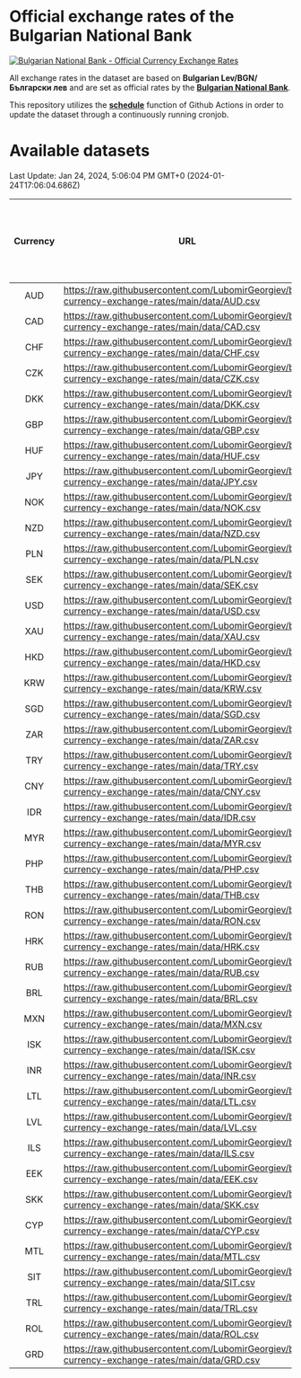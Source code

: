 # Official exchange rates of the Bulgarian National Bank

[![Bulgarian National Bank - Official Currency Exchange Rates](https://github.com/LubomirGeorgiev/bnb-currency-exchange-rates/actions/workflows/update-rates.yml/badge.svg?branch=main)](https://github.com/LubomirGeorgiev/bnb-currency-exchange-rates/actions/workflows/update-rates.yml)

All exchange rates in the dataset are based on **Bulgarian Lev/BGN/Български лев** and are set as official rates by the [**Bulgarian National Bank**](https://www.bnb.bg/Statistics/StExternalSector/StExchangeRates/StERForeignCurrencies/index.htm?toLang=_EN).

This repository utilizes the [**schedule**](https://docs.github.com/en/actions/reference/events-that-trigger-workflows) function of Github Actions in order to update the dataset through a continuously running cronjob.

# Available datasets

<!-- START LINKS (DO NOT EVER FU*ING DELETE THIS COMMENT FOR THE LOVE OF YOUR LIFE!!! IF YOU ARE CURIOS HOW IT WORKS, YOU CAN HAVE A LOOK AT ./src/updateReadme.ts) -->

Last Update: Jan 24, 2024, 5:06:04 PM GMT+0 (2024-01-24T17:06:04.686Z)

| Currency | URL                                                                                             | Number of records | Number of missing days that were filled in |
| :------: | ----------------------------------------------------------------------------------------------- | :---------------: | :----------------------------------------: |
|   AUD    | https://raw.githubusercontent.com/LubomirGeorgiev/bnb-currency-exchange-rates/main/data/AUD.csv |       8750        |                    2706                    |
|   CAD    | https://raw.githubusercontent.com/LubomirGeorgiev/bnb-currency-exchange-rates/main/data/CAD.csv |       8750        |                    2706                    |
|   CHF    | https://raw.githubusercontent.com/LubomirGeorgiev/bnb-currency-exchange-rates/main/data/CHF.csv |       8750        |                    2706                    |
|   CZK    | https://raw.githubusercontent.com/LubomirGeorgiev/bnb-currency-exchange-rates/main/data/CZK.csv |       8750        |                    2706                    |
|   DKK    | https://raw.githubusercontent.com/LubomirGeorgiev/bnb-currency-exchange-rates/main/data/DKK.csv |       8750        |                    2706                    |
|   GBP    | https://raw.githubusercontent.com/LubomirGeorgiev/bnb-currency-exchange-rates/main/data/GBP.csv |       8750        |                    2706                    |
|   HUF    | https://raw.githubusercontent.com/LubomirGeorgiev/bnb-currency-exchange-rates/main/data/HUF.csv |       8750        |                    2706                    |
|   JPY    | https://raw.githubusercontent.com/LubomirGeorgiev/bnb-currency-exchange-rates/main/data/JPY.csv |       8750        |                    2706                    |
|   NOK    | https://raw.githubusercontent.com/LubomirGeorgiev/bnb-currency-exchange-rates/main/data/NOK.csv |       8750        |                    2706                    |
|   NZD    | https://raw.githubusercontent.com/LubomirGeorgiev/bnb-currency-exchange-rates/main/data/NZD.csv |       8750        |                    2706                    |
|   PLN    | https://raw.githubusercontent.com/LubomirGeorgiev/bnb-currency-exchange-rates/main/data/PLN.csv |       8750        |                    2706                    |
|   SEK    | https://raw.githubusercontent.com/LubomirGeorgiev/bnb-currency-exchange-rates/main/data/SEK.csv |       8750        |                    2706                    |
|   USD    | https://raw.githubusercontent.com/LubomirGeorgiev/bnb-currency-exchange-rates/main/data/USD.csv |       8750        |                    2706                    |
|   XAU    | https://raw.githubusercontent.com/LubomirGeorgiev/bnb-currency-exchange-rates/main/data/XAU.csv |       8750        |                    2708                    |
|   HKD    | https://raw.githubusercontent.com/LubomirGeorgiev/bnb-currency-exchange-rates/main/data/HKD.csv |       8450        |                    2617                    |
|   KRW    | https://raw.githubusercontent.com/LubomirGeorgiev/bnb-currency-exchange-rates/main/data/KRW.csv |       8450        |                    2617                    |
|   SGD    | https://raw.githubusercontent.com/LubomirGeorgiev/bnb-currency-exchange-rates/main/data/SGD.csv |       8450        |                    2617                    |
|   ZAR    | https://raw.githubusercontent.com/LubomirGeorgiev/bnb-currency-exchange-rates/main/data/ZAR.csv |       8450        |                    2617                    |
|   TRY    | https://raw.githubusercontent.com/LubomirGeorgiev/bnb-currency-exchange-rates/main/data/TRY.csv |       6933        |                    2148                    |
|   CNY    | https://raw.githubusercontent.com/LubomirGeorgiev/bnb-currency-exchange-rates/main/data/CNY.csv |       6813        |                    2112                    |
|   IDR    | https://raw.githubusercontent.com/LubomirGeorgiev/bnb-currency-exchange-rates/main/data/IDR.csv |       6813        |                    2112                    |
|   MYR    | https://raw.githubusercontent.com/LubomirGeorgiev/bnb-currency-exchange-rates/main/data/MYR.csv |       6813        |                    2112                    |
|   PHP    | https://raw.githubusercontent.com/LubomirGeorgiev/bnb-currency-exchange-rates/main/data/PHP.csv |       6813        |                    2112                    |
|   THB    | https://raw.githubusercontent.com/LubomirGeorgiev/bnb-currency-exchange-rates/main/data/THB.csv |       6813        |                    2112                    |
|   RON    | https://raw.githubusercontent.com/LubomirGeorgiev/bnb-currency-exchange-rates/main/data/RON.csv |       6754        |                    2094                    |
|   HRK    | https://raw.githubusercontent.com/LubomirGeorgiev/bnb-currency-exchange-rates/main/data/HRK.csv |       6425        |                    1989                    |
|   RUB    | https://raw.githubusercontent.com/LubomirGeorgiev/bnb-currency-exchange-rates/main/data/RUB.csv |       6123        |                    1894                    |
|   BRL    | https://raw.githubusercontent.com/LubomirGeorgiev/bnb-currency-exchange-rates/main/data/BRL.csv |       5843        |                    1815                    |
|   MXN    | https://raw.githubusercontent.com/LubomirGeorgiev/bnb-currency-exchange-rates/main/data/MXN.csv |       5843        |                    1815                    |
|   ISK    | https://raw.githubusercontent.com/LubomirGeorgiev/bnb-currency-exchange-rates/main/data/ISK.csv |       5750        |                    1784                    |
|   INR    | https://raw.githubusercontent.com/LubomirGeorgiev/bnb-currency-exchange-rates/main/data/INR.csv |       5476        |                    1701                    |
|   LTL    | https://raw.githubusercontent.com/LubomirGeorgiev/bnb-currency-exchange-rates/main/data/LTL.csv |       5152        |                    1581                    |
|   LVL    | https://raw.githubusercontent.com/LubomirGeorgiev/bnb-currency-exchange-rates/main/data/LVL.csv |       4789        |                    1469                    |
|   ILS    | https://raw.githubusercontent.com/LubomirGeorgiev/bnb-currency-exchange-rates/main/data/ILS.csv |       4750        |                    1480                    |
|   EEK    | https://raw.githubusercontent.com/LubomirGeorgiev/bnb-currency-exchange-rates/main/data/EEK.csv |       3997        |                    1223                    |
|   SKK    | https://raw.githubusercontent.com/LubomirGeorgiev/bnb-currency-exchange-rates/main/data/SKK.csv |       2969        |                    911                     |
|   CYP    | https://raw.githubusercontent.com/LubomirGeorgiev/bnb-currency-exchange-rates/main/data/CYP.csv |       2903        |                    887                     |
|   MTL    | https://raw.githubusercontent.com/LubomirGeorgiev/bnb-currency-exchange-rates/main/data/MTL.csv |       2603        |                    798                     |
|   SIT    | https://raw.githubusercontent.com/LubomirGeorgiev/bnb-currency-exchange-rates/main/data/SIT.csv |       2539        |                    775                     |
|   TRL    | https://raw.githubusercontent.com/LubomirGeorgiev/bnb-currency-exchange-rates/main/data/TRL.csv |       1817        |                    558                     |
|   ROL    | https://raw.githubusercontent.com/LubomirGeorgiev/bnb-currency-exchange-rates/main/data/ROL.csv |       1696        |                    523                     |
|   GRD    | https://raw.githubusercontent.com/LubomirGeorgiev/bnb-currency-exchange-rates/main/data/GRD.csv |        359        |                    107                     |

<!-- END LINKS (DO NOT EVER FU*ING DELETE THIS COMMENT FOR THE LOVE OF YOUR LIFE!!! IF YOU ARE CURIOS HOW IT WORKS, YOU CAN HAVE A LOOK AT ./src/updateReadme.ts) -->
